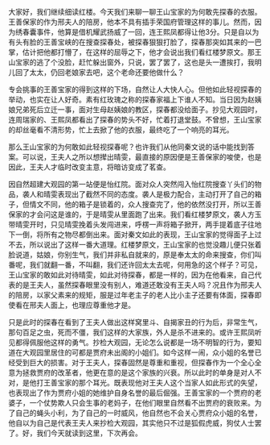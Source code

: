 
大家好，我们继续细读红楼。今天我们来聊一聊王山宝家的为何敢先探春的衣服。王善保家的作为邢夫人的陪房，他本不具有插手荣国府管理这样的事儿。然而，因为绣春囊事件，他算是借机耀武扬威了一回，连王熙凤都得让他3分。只是自以为有头有脸的王善宝峡的在搜查探春处，被探春狠狠打脸了，探春那突如其来的一巴掌，估计把他都打懵了，在这样的屈辱之下，他才会说出我们看红楼梦原文。那王山宝家的逃了个没脸，赶忙躲出窗外，只说，罢了罢了，这也是头一遭挨打，我明儿回了太太，仍回老娘家去吧，这个老命还要他做什么？

专会挑事的王善宝家的得到这样的下场，自然让人大快人心。但他如此轻视探春的举动，也实在让人好奇。素有红玫瑰之称的探春家福上下谁人不知。当日因为赵姨娘兄弟死后立迁一事，面对生母赵姨娘的教区，探春都没给面子。抄见大观园时，连周瑞家的、王熙凤都看出了探春的势头不好，忙着打退堂鼓。不曾想，王山宝家的却丝毫看不清形势，忙上去掀了他的衣服，最终吃了一个响亮的耳光。

那么王山宝家的为何敢如此轻视探春呢？也许我们从他同秦文说的话中能找到答案。可以说，王夫人之所以想撵出晴雯，最直接的原因便是王善保家的唆使，也是因此，王夫人才临时改变主意，将暗访变成了茗查。

因自然超建大观园的第一站便是怡红院。面对众人突然闯入怡红院搜查丫头们的物品，袭人和晴雯表现出了截然不同的态度。袭人是极力配合，主动打开了自己的箱子，但情文不同，他的箱子是锁着的，众人搜查完了，他的依然没打开，所以王善保家的才会问这是谁的，于是晴雯从里面跑了出来。我们看红楼梦原文，袭人方玉带晴雯开时，只见晴雯挽着头发闯进来，呼楞一声将箱子掀开，两手提着底子往地下一倒，将所有之物尽都倒出来。面对秦文如此的表现，王山宝家的觉得面子上过不去，所以说出了这样一番大道理。红楼梦原文，王山宝家的也觉没趣儿便只张着脸说道，姑娘，你别生气，我们并非私自就来的，原是奉太太的命来搜查，你们叫番呢，我们就翻一番，不叫翻，我们还许回太太去呢，何用急的这个样子？可见，王山宝家的敢如此对待晴雯，如此对待探春，都是一样的，因为在他看来，自己代表的是王夫人，虽然探春眼里没有别人，难道还敢没有王夫人吗？况且作为邢夫人的陪房，以家父素来的规矩，服是过年老主子的老人比小主子还要有体面，探春即使看在邢夫人面上，也理应尊重他才是。

只是此时的探春在看到了王夫人做出这样窝里斗、自揭家丑的行为后，非常生气，那句百足之虫，死而不僵，我们这样的大家族，外人是杀不进来的。或许王熙凤听见都得佩服他这样的勇气。抄检大观园，无论怎么说都是一场不明智的行为，要知道在大观园里居住的可都是贾府未出阁的小姐们。如今这样一闹，众小姐的名誉已经受到巨大的损害。对于王夫人，探春固然是尊重和重视，但探春作为一个全心全意为拯救贾府的改革者，他更在意的是这个家族的兴衰。所以此时的单身是对人不对，是他打王善宝家的那个耳光。既表现他对王夫人这个当家人如此形式的失望，也表现出了作为贾府小姐的她维护自身名誉的最后倔强。王善宝家的一个贾府的老婆子，一个仗势欺人只会生事的老妈子，在他们眼里自然看不出贾府的衰败来。为了自己的蝇头小利，为了自己的一时威风，他自然也不会关心贾府众小姐的名誉，他自以为自己是代表王夫人来抄检大观园，其实他只不过是狐假虎威，狗仗人士罢了。好，我们今天就读到这里，下次再会。


